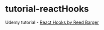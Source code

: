 # tutorial-reactHooks

Udemy tutorial - [React Hooks by Reed Barger](https://www.udemy.com/course/react-hooks/)
